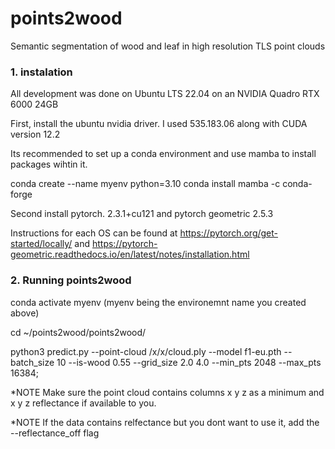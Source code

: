 # points2wood

Semantic segmentation of wood and leaf in high resolution TLS point clouds

### 1. instalation

All development was done on Ubuntu LTS 22.04 on an NVIDIA Quadro RTX 6000 24GB 

First, install the ubuntu nvidia driver. I used 535.183.06  along with CUDA version 12.2 

Its recommended to set up a conda environment and use mamba to install packages wihtin it.

conda create --name myenv python=3.10
conda install mamba -c conda-forge

Second install pytorch. 2.3.1+cu121 and pytorch geometric  2.5.3

Instructions for each OS can be found at https://pytorch.org/get-started/locally/ and 
https://pytorch-geometric.readthedocs.io/en/latest/notes/installation.html

### 2. Running points2wood

conda activate myenv (myenv being the environemnt name you created above)

cd ~/points2wood/points2wood/ 

python3 predict.py --point-cloud /x/x/cloud.ply --model f1-eu.pth --batch_size 10 --is-wood 0.55 --grid_size 2.0 4.0 --min_pts 2048 --max_pts 16384;

*NOTE Make sure the point cloud contains columns x y z as a minimum and  x y z reflectance if available to you. 

*NOTE If the data contains relfectance but you dont want to use it, add the --reflectance_off flag 
